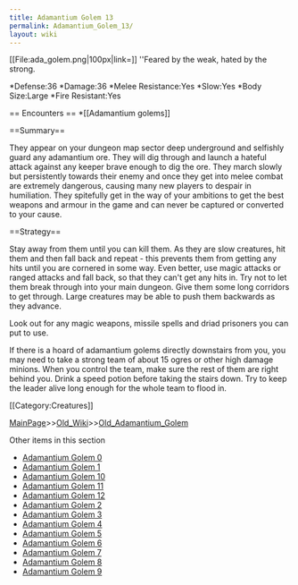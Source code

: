 ```yaml
---
title: Adamantium Golem 13
permalink: Adamantium_Golem_13/
layout: wiki
---
```

[[File:ada_golem.png|100px|link=]]
''Feared by the weak, hated by the strong.

*Defense:36
*Damage:36
*Melee Resistance:Yes
*Slow:Yes
*Body Size:Large
*Fire Resistant:Yes

== Encounters ==
*[[Adamantium golems]]

==Summary==

They appear on your dungeon map sector deep underground and selfishly guard any adamantium ore. They will dig through and launch a hateful attack against any keeper brave enough to dig the ore. They march slowly but persistently towards their enemy and once they get into melee combat are extremely dangerous, causing many new players to despair in humiliation. They spitefully get in the way of your ambitions to get the best weapons and armour in the game and can never be captured or converted to your cause.

==Strategy==

Stay away from them until you can kill them. As they are slow creatures, hit them and then fall back and repeat - this prevents them from getting any hits until you are cornered in some way. Even better, use magic attacks or ranged attacks and fall back, so that they can't get any hits in. Try not to let them break through into your main dungeon. Give them some long corridors to get through. Large creatures may be able to push them backwards as they advance.

Look out for any magic weapons, missile spells and driad prisoners you can put to use.

If there is a hoard of adamantium golems directly downstairs from you, you may need to take a strong team of about 15 ogres or other high damage minions. When you control the team, make sure the rest of them are right behind you. Drink a speed potion before taking the stairs down. Try to keep the leader alive long enough for the whole team to flood in.

[[Category:Creatures]]

[MainPage](/keeperrl_wiki/ "wikilink")>>[Old_Wiki](/keeperrl_wiki/Old_Wiki "wikilink")>>[Old_Adamantium_Golem](/keeperrl_wiki/Old_Adamantium_Golem "wikilink")

Other items in this section
-    [Adamantium Golem 0](/keeperrl_wiki/Adamantium_Golem_0 "wikilink")
-    [Adamantium Golem 1](/keeperrl_wiki/Adamantium_Golem_1 "wikilink")
-    [Adamantium Golem 10](/keeperrl_wiki/Adamantium_Golem_10 "wikilink")
-    [Adamantium Golem 11](/keeperrl_wiki/Adamantium_Golem_11 "wikilink")
-    [Adamantium Golem 12](/keeperrl_wiki/Adamantium_Golem_12 "wikilink")
-    [Adamantium Golem 2](/keeperrl_wiki/Adamantium_Golem_2 "wikilink")
-    [Adamantium Golem 3](/keeperrl_wiki/Adamantium_Golem_3 "wikilink")
-    [Adamantium Golem 4](/keeperrl_wiki/Adamantium_Golem_4 "wikilink")
-    [Adamantium Golem 5](/keeperrl_wiki/Adamantium_Golem_5 "wikilink")
-    [Adamantium Golem 6](/keeperrl_wiki/Adamantium_Golem_6 "wikilink")
-    [Adamantium Golem 7](/keeperrl_wiki/Adamantium_Golem_7 "wikilink")
-    [Adamantium Golem 8](/keeperrl_wiki/Adamantium_Golem_8 "wikilink")
-    [Adamantium Golem 9](/keeperrl_wiki/Adamantium_Golem_9 "wikilink")
